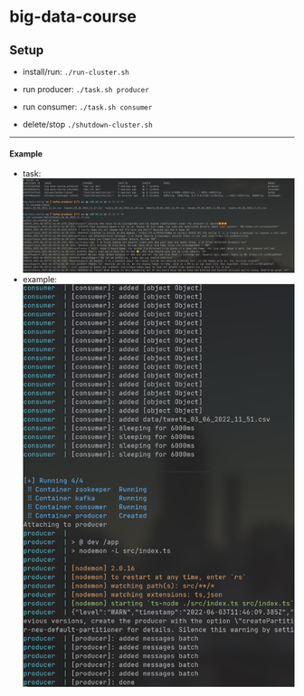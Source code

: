 # big-data-course

## Setup

- install/run:
    `./run-cluster.sh`
- run producer:
    `./task.sh producer`
- run consumer:
    `./task.sh consumer`

- delete/stop
    `./shutdown-cluster.sh`

--- 

#### Example

- task:
    ![](/res/img1.png)
- example:
    ![](/res/img2.png)
